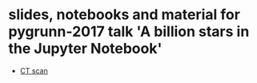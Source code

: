 # slides, notebooks and material for pygrunn-2017 talk 'A billion stars in the Jupyter Notebook'

 * [CT scan](http://nbviewer.jupyter.org/github/maartenbreddels/pygrunn-2017/blob/master/CT_3D.ipynb)
